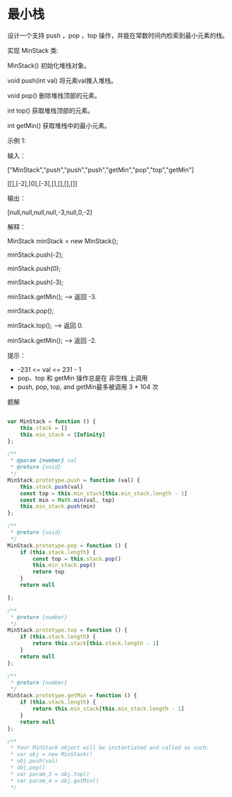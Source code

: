 # 最小栈

设计一个支持 push ，pop ，top 操作，并能在常数时间内检索到最小元素的栈。

实现 MinStack 类:

MinStack() 初始化堆栈对象。

void push(int val) 将元素val推入堆栈。

void pop() 删除堆栈顶部的元素。

int top() 获取堆栈顶部的元素。

int getMin() 获取堆栈中的最小元素。
 

示例 1:

输入：

["MinStack","push","push","push","getMin","pop","top","getMin"]

[[],[-2],[0],[-3],[],[],[],[]]

输出：

[null,null,null,null,-3,null,0,-2]

解释：

MinStack minStack = new MinStack();

minStack.push(-2);

minStack.push(0);

minStack.push(-3);

minStack.getMin();   --> 返回 -3.

minStack.pop();

minStack.top();      --> 返回 0.

minStack.getMin();   --> 返回 -2.
 

提示：

* -231 <= val <= 231 - 1
* pop、top 和 getMin 操作总是在 非空栈 上调用
* push, pop, top, and getMin最多被调用 3 * 104 次


题解

```js

var MinStack = function () {
    this.stack = []
    this.min_stack = [Infinity]
};

/** 
 * @param {number} val
 * @return {void}
 */
MinStack.prototype.push = function (val) {
    this.stack.push(val)
    const top = this.min_stack[this.min_stack.length - 1]
    const min = Math.min(val, top)
    this.min_stack.push(min)
};

/**
 * @return {void}
 */
MinStack.prototype.pop = function () {
    if (this.stack.length) {
        const top = this.stack.pop()
        this.min_stack.pop()
        return top
    }
    return null

};

/**
 * @return {number}
 */
MinStack.prototype.top = function () {
    if (this.stack.length) {
        return this.stack[this.stack.length - 1]
    }
    return null
};

/**
 * @return {number}
 */
MinStack.prototype.getMin = function () {
    if (this.stack.length) {
        return this.min_stack[this.min_stack.length - 1]
    }
    return null
};

/** 
 * Your MinStack object will be instantiated and called as such:
 * var obj = new MinStack()
 * obj.push(val)
 * obj.pop()
 * var param_3 = obj.top()
 * var param_4 = obj.getMin()
 */
```